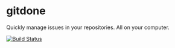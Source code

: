 # gitdone
Quickly manage issues in your repositories. All on your computer.

[![Build Status](https://travis-ci.org/DTasev/gitdone.svg?branch=master)](https://travis-ci.org/DTasev/gitdone)
